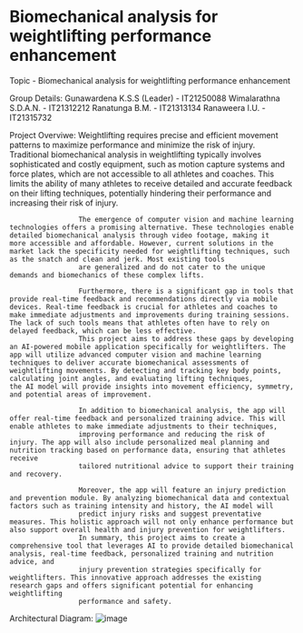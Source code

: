 #  Biomechanical analysis for weightlifting performance enhancement

Topic - Biomechanical analysis for weightlifting performance 
        enhancement

Group Details:
Gunawardena K.S.S (Leader) - IT21250088
Wimalarathna S.D.A.N.      - IT21312212 
Ranatunga B.M.             - IT21313134 
Ranaweera I.U.             - IT21315732

Project Overviwe:    Weightlifting requires precise and efficient movement patterns to maximize performance and minimize the risk of injury. Traditional biomechanical analysis in weightlifting typically involves 
                     sophisticated and costly equipment, such as motion capture systems and force plates, which are not accessible to all athletes and coaches. This limits the ability of many athletes to receive                       detailed and accurate feedback on their lifting techniques, potentially hindering their performance and increasing their risk of injury.
                     
                     The emergence of computer vision and machine learning technologies offers a promising alternative. These technologies enable detailed biomechanical analysis through video footage, making it                        more accessible and affordable. However, current solutions in the market lack the specificity needed for weightlifting techniques, such as the snatch and clean and jerk. Most existing tools 
                     are generalized and do not cater to the unique demands and biomechanics of these complex lifts.
                     
                     Furthermore, there is a significant gap in tools that provide real-time feedback and recommendations directly via mobile devices. Real-time feedback is crucial for athletes and coaches to                          make immediate adjustments and improvements during training sessions. The lack of such tools means that athletes often have to rely on delayed feedback, which can be less effective.
                     This project aims to address these gaps by developing an AI-powered mobile application specifically for weightlifters. The app will utilize advanced computer vision and machine learning                            techniques to deliver accurate biomechanical assessments of weightlifting movements. By detecting and tracking key body points, calculating joint angles, and evaluating lifting techniques,                         the AI model will provide insights into movement efficiency, symmetry, and potential areas of improvement.
                     
                     In addition to biomechanical analysis, the app will offer real-time feedback and personalized training advice. This will enable athletes to make immediate adjustments to their techniques, 
                     improving performance and reducing the risk of injury. The app will also include personalized meal planning and nutrition tracking based on performance data, ensuring that athletes receive 
                     tailored nutritional advice to support their training and recovery.
                     
                     Moreover, the app will feature an injury prediction and prevention module. By analyzing biomechanical data and contextual factors such as training intensity and history, the AI model will 
                     predict injury risks and suggest preventative measures. This holistic approach will not only enhance performance but also support overall health and injury prevention for weightlifters.
                     In summary, this project aims to create a comprehensive tool that leverages AI to provide detailed biomechanical analysis, real-time feedback, personalized training and nutrition advice, and 
                     injury prevention strategies specifically for weightlifters. This innovative approach addresses the existing research gaps and offers significant potential for enhancing weightlifting 
                     performance and safety.

Architectural Diagram: ![image](https://github.com/user-attachments/assets/251b463b-f036-4535-8a3a-098dfdbcd0c9)





